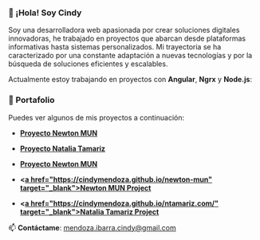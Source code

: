 
### 👋 ¡Hola! Soy Cindy

Soy una desarrolladora web apasionada por crear soluciones digitales innovadoras, he trabajado en proyectos que abarcan desde plataformas informativas hasta sistemas personalizados. Mi trayectoria se ha caracterizado por una constante adaptación a nuevas tecnologías y por la búsqueda de soluciones eficientes y escalables.

Actualmente estoy trabajando en proyectos con **Angular**, **Ngrx** y **Node.js**:

### 📁 Portafolio

Puedes ver algunos de mis proyectos a continuación:

- **[Proyecto Newton MUN](https://cindymendoza.github.io/newton-mun)**
- **[Proyecto Natalia Tamariz](https://cindymendoza.github.io/ntamariz.com/)**

- **<a href="https://cindymendoza.github.io/newton-mun" target="_blank">Proyecto Newton MUN</a>**

- **<[a href="https://cindymendoza.github.io/newton-mun" target="_blank">Newton MUN Project</a>](https://cindymendoza.github.io/newton-mun)**
- **<[a href="https://cindymendoza.github.io/ntamariz.com/" target="_blank">Natalia Tamariz Project</a>](https://cindymendoza.github.io/ntamariz.com/)**

📫 **Contáctame**: [mendoza.ibarra.cindy@gmail.com](mendoza.ibarra.cindy@gmail.com)
